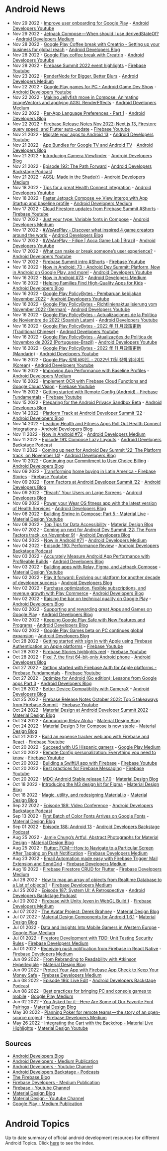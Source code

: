 # Android News

<!-- NEWS:START -->
- Nov 29 2022 - [Improve user onboarding for Google Play](https://www.youtube.com/watch?v=fK5OLEP0DdE) - [Android Developers Youtube](https://www.youtube.com/c/AndroidDevelopers)
- Nov 29 2022 - [Jetpack Compose — When should I use derivedStateOf?](https://medium.com/androiddevelopers/jetpack-compose-when-should-i-use-derivedstateof-63ce7954c11b?source=rss----95b274b437c2---4) - [Android Developers Medium](https://medium.com/androiddevelopers)
- Nov 28 2022 - [Google Play Coffee break with Creatrip - Setting up your business for global reach](http://android-developers.googleblog.com/2022/11/google-play-coffee-break-with-creatrip-setting-up-your-business-for-global-reach.html) - [Android Developers Blog](https://android-developers.googleblog.com/)
- Nov 28 2022 - [Google Play coffee break with Creatrip](https://www.youtube.com/watch?v=0j4eCGLlAj4) - [Android Developers Youtube](https://www.youtube.com/c/AndroidDevelopers)
- Nov 28 2022 - [Firebase Summit 2022 event highlights](https://www.youtube.com/watch?v=9GZaEzBwds0) - [Firebase Youtube](https://www.youtube.com/user/Firebase)
- Nov 23 2022 - [RenderNode for Bigger, Better Blurs](https://medium.com/androiddevelopers/rendernode-for-bigger-better-blurs-ced9f108c7e2?source=rss----95b274b437c2---4) - [Android Developers Medium](https://medium.com/androiddevelopers)
- Nov 22 2022 - [Google Play games for PC - Android Game Dev Show](https://www.youtube.com/watch?v=UIGpF36EnZQ) - [Android Developers Youtube](https://www.youtube.com/c/AndroidDevelopers)
- Nov 22 2022 - [Making Jellyfish move in Compose: Animating ImageVectors and applying AGSL RenderEffects](https://medium.com/androiddevelopers/making-jellyfish-move-in-compose-animating-imagevectors-and-applying-agsl-rendereffects-3666596a8888?source=rss----95b274b437c2---4) - [Android Developers Medium](https://medium.com/androiddevelopers)
- Nov 22 2022 - [Per-App Language Preferences - Part 1](http://android-developers.googleblog.com/2022/11/per-app-language-preferences-part-1.html) - [Android Developers Blog](https://android-developers.googleblog.com/)
- Nov 22 2022 - [Firebase Release Notes Nov 2022: Next.js 13, Firestore query speed, and Flutter auto-update](https://www.youtube.com/watch?v=J0soR73Jbio) - [Firebase Youtube](https://www.youtube.com/user/Firebase)
- Nov 21 2022 - [Migrate your apps to Android 13](https://www.youtube.com/watch?v=wBx3-ZObxY8) - [Android Developers Youtube](https://www.youtube.com/c/AndroidDevelopers)
- Nov 21 2022 - [App Bundles for Google TV and Android TV](http://android-developers.googleblog.com/2022/11/app-bundles-for-google-tv-and-android-tv.html) - [Android Developers Blog](https://android-developers.googleblog.com/)
- Nov 21 2022 - [Introducing Camera Viewfinder](http://android-developers.googleblog.com/2022/11/introducing-camera-viewfinder.html) - [Android Developers Blog](https://android-developers.googleblog.com/)
- Nov 21 2022 - [Episode 192: The Path Forward](http://adbackstage.libsyn.com/episode-192-the-path-forward) - [Android Developers Backstage Podcast](https://adbackstage.libsyn.com/)
- Nov 21 2022 - [AGSL: Made in the Shade(r)](https://medium.com/androiddevelopers/agsl-made-in-the-shade-r-7d06d14fe02a?source=rss----95b274b437c2---4) - [Android Developers Medium](https://medium.com/androiddevelopers)
- Nov 18 2022 - [Tips for a great Health Connect integration](https://www.youtube.com/watch?v=yGAlBTTX9R4) - [Android Developers Youtube](https://www.youtube.com/c/AndroidDevelopers)
- Nov 18 2022 - [Faster Jetpack Compose <-> View interop with App Startup and baseline profile](https://medium.com/androiddevelopers/faster-jetpack-compose-view-interop-with-app-startup-and-baseline-profile-8a615e061d14?source=rss----95b274b437c2---4) - [Android Developers Medium](https://medium.com/androiddevelopers)
- Nov 17 2022 - [Cloud Firestore updates from Firebase Summit #Shorts](https://www.youtube.com/watch?v=ffoa3AOYQGw) - [Firebase Youtube](https://www.youtube.com/user/Firebase)
- Nov 17 2022 - [Just your type: Variable fonts in Compose](https://medium.com/androiddevelopers/just-your-type-variable-fonts-in-compose-5bf63b357994?source=rss----95b274b437c2---4) - [Android Developers Medium](https://medium.com/androiddevelopers)
- Nov 17 2022 - [#WeArePlay - Discover what inspired 4 game creators around the world](http://android-developers.googleblog.com/2022/11/weareplay-discover-what-inspired-4-game-creators-around-the-world.html) - [Android Developers Blog](https://android-developers.googleblog.com/)
- Nov 17 2022 - [#WeArePlay - Filipe | Aoca Game Lab | Brazil](https://www.youtube.com/watch?v=jUU62x5Czcw) - [Android Developers Youtube](https://www.youtube.com/c/AndroidDevelopers)
- Nov 17 2022 - [What can make or break someone’s user experience?](https://www.youtube.com/watch?v=XFgRy3kNXsM) - [Android Developers Youtube](https://www.youtube.com/c/AndroidDevelopers)
- Nov 17 2022 - [Firebase Summit intro #Shorts](https://www.youtube.com/watch?v=W4cGf1ppnLM) - [Firebase Youtube](https://www.youtube.com/user/Firebase)
- Nov 16 2022 - [Now in Android: 73 - Android Dev Summit: Platform, Now in Android on Google Play, and more!](https://www.youtube.com/watch?v=kMmkG5MUREY) - [Android Developers Youtube](https://www.youtube.com/c/AndroidDevelopers)
- Nov 16 2022 - [Now in Android #73](https://medium.com/androiddevelopers/now-in-android-73-f0effa197dfb?source=rss----95b274b437c2---4) - [Android Developers Medium](https://medium.com/androiddevelopers)
- Nov 16 2022 - [Helping Families Find High-Quality Apps for Kids](http://android-developers.googleblog.com/2022/11/helping-kids-and-families-find-high-quality-apps-for-kids.html) - [Android Developers Blog](https://android-developers.googleblog.com/)
- Nov 16 2022 - [Google Play PolicyBytes - Pembaruan kebijakan November 2022](https://www.youtube.com/watch?v=MNLKuGj34Ho) - [Android Developers Youtube](https://www.youtube.com/c/AndroidDevelopers)
- Nov 16 2022 - [Google Play PolicyBytes - Richtlinienaktualisierung vom November 2022 (German)](https://www.youtube.com/watch?v=JeifFWvkBTQ) - [Android Developers Youtube](https://www.youtube.com/c/AndroidDevelopers)
- Nov 16 2022 - [Google Play PolicyBytes - Actualizaciones de la Política de Noviembre de 2022 (Spanish Latam)](https://www.youtube.com/watch?v=8rskzBTNpa8) - [Android Developers Youtube](https://www.youtube.com/c/AndroidDevelopers)
- Nov 16 2022 - [Google Play PolicyBytes - 2022 年 11 月政策更新 (Traditional Chinese)](https://www.youtube.com/watch?v=OFdS8yClrKQ) - [Android Developers Youtube](https://www.youtube.com/c/AndroidDevelopers)
- Nov 16 2022 - [Google Play PolicyBytes - Atualizações de Política de Novembro de 2022 (Portuguese-Brazil)](https://www.youtube.com/watch?v=SUtoGP0to9o) - [Android Developers Youtube](https://www.youtube.com/c/AndroidDevelopers)
- Nov 16 2022 - [Google Play PolicyBytes - 2022 年 11 月政策更新 (Mandarin)](https://www.youtube.com/watch?v=URgieyG6CZk) - [Android Developers Youtube](https://www.youtube.com/c/AndroidDevelopers)
- Nov 16 2022 - [Google Play 정책 바이트 - 2022년 11월 정책 업데이트 (Korean)](https://www.youtube.com/watch?v=rNPXPq5iLlc) - [Android Developers Youtube](https://www.youtube.com/c/AndroidDevelopers)
- Nov 16 2022 - [Improving App Performance with Baseline Profiles](https://medium.com/androiddevelopers/improving-app-performance-with-baseline-profiles-aefb909a6184?source=rss----95b274b437c2---4) - [Android Developers Medium](https://medium.com/androiddevelopers)
- Nov 16 2022 - [Implement OCR with Firebase Cloud Functions and Google Cloud Vision](https://www.youtube.com/watch?v=bTEU10c3gds) - [Firebase Youtube](https://www.youtube.com/user/Firebase)
- Nov 15 2022 - [Getting started with Remote Config (Android) - Firebase Fundamentals](https://www.youtube.com/watch?v=pcnnbjAAIkI) - [Firebase Youtube](https://www.youtube.com/user/Firebase)
- Nov 15 2022 - [Preparing for the Android Privacy Sandbox Beta](http://android-developers.googleblog.com/2022/11/preparing-for-android-privacy-sandbox-beta.html) - [Android Developers Blog](https://android-developers.googleblog.com/)
- Nov 14 2022 - [Platform Track at Android Developer Summit '22](http://android-developers.googleblog.com/2022/11/platform-track-at-android-developer-summit-22.html) - [Android Developers Blog](https://android-developers.googleblog.com/)
- Nov 14 2022 - [Leading Health and Fitness Apps Roll Out Health Connect Integrations](http://android-developers.googleblog.com/2022/11/leading-health-and-fitness-apps-roll-out-health-connect-integrations.html) - [Android Developers Blog](https://android-developers.googleblog.com/)
- Nov 11 2022 - [Now in Android #72](https://medium.com/androiddevelopers/now-in-android-72-1dba1cd404a?source=rss----95b274b437c2---4) - [Android Developers Medium](https://medium.com/androiddevelopers)
- Nov 11 2022 - [Episode 191: Compose Lazy Layouts](http://adbackstage.libsyn.com/episode-191-compose-lazy-layouts) - [Android Developers Backstage Podcast](https://adbackstage.libsyn.com/)
- Nov 11 2022 - [Coming up next for Android Dev Summit ‘22: The Platform track, on November 14!](http://android-developers.googleblog.com/2022/11/coming-up-next-for-android-dev-summit.html) - [Android Developers Blog](https://android-developers.googleblog.com/)
- Nov 10 2022 - [Continuing our Commitment to User Choice Billing](http://android-developers.googleblog.com/2022/11/continuing-our-commitment-to-user-choice-billing.html) - [Android Developers Blog](https://android-developers.googleblog.com/)
- Nov 09 2022 - [Transforming home buying in Latin America - Firebase Stories](https://www.youtube.com/watch?v=bwkEXBuoniw) - [Firebase Youtube](https://www.youtube.com/user/Firebase)
- Nov 09 2022 - [Form Factors at Android Developer Summit ‘22](http://android-developers.googleblog.com/2022/10/form-factors-at-ads-22.html) - [Android Developers Blog](https://android-developers.googleblog.com/)
- Nov 09 2022 - [“Reach” Your Users on Large Screens](http://android-developers.googleblog.com/2022/11/reach-your-users-on-large-screens.html) - [Android Developers Blog](https://android-developers.googleblog.com/)
- Nov 09 2022 - [Power your Wear OS fitness app with the latest version of Health Services](http://android-developers.googleblog.com/2022/11/power-your-wear-os-fitness-app-with-health-services-latest-version.html) - [Android Developers Blog](https://android-developers.googleblog.com/)
- Nov 08 2022 - [Building Shrine in Compose: Part 5 - Material Live](https://www.youtube.com/watch?v=zfCgp-r1J1s) - [Material Design Youtube](https://www.youtube.com/c/MaterialDesign)
- Nov 08 2022 - [Top Tips for Data Accessibility](https://material.io/blog/data-visualization-accessibility) - [Material Design Blog](https://material.io/blog)
- Nov 07 2022 - [Coming up next for Android Dev Summit ‘22: The Form Factors track, on November 9!](http://android-developers.googleblog.com/2022/11/android-dev-summit-22-the-form-factors-track-november-9.html) - [Android Developers Blog](https://android-developers.googleblog.com/)
- Nov 04 2022 - [Now in Android #71](https://medium.com/androiddevelopers/now-in-android-71-248cd926bf7c?source=rss----95b274b437c2---4) - [Android Developers Medium](https://medium.com/androiddevelopers)
- Nov 04 2022 - [Episode 190: Performance Review](http://adbackstage.libsyn.com/episode-190-performance-review) - [Android Developers Backstage Podcast](https://adbackstage.libsyn.com/)
- Nov 03 2022 - [Accurately Measure Android App Performance with Profileable Builds](http://android-developers.googleblog.com/2022/10/accurately-measure-android-app-performance-with-profileable-builds.html) - [Android Developers Blog](https://android-developers.googleblog.com/)
- Nov 03 2022 - [Building apps with Relay, Figma, and Jetpack Compose](https://www.youtube.com/watch?v=NOfW1-ijKe4) - [Material Design Youtube](https://www.youtube.com/c/MaterialDesign)
- Nov 02 2022 - [Play it forward: Evolving our platform for another decade of developer success](http://android-developers.googleblog.com/2022/11/play-it-forward.html) - [Android Developers Blog](https://android-developers.googleblog.com/)
- Nov 02 2022 - [Purchase optimization, flexible subscriptions, and revenue growth with Play Commerce](http://android-developers.googleblog.com/2022/11/optimization-flexibility-and-growth-with-play-commerce.html) - [Android Developers Blog](https://android-developers.googleblog.com/)
- Nov 02 2022 - [Raising the bar on technical quality on Google Play](http://android-developers.googleblog.com/2022/10/raising-bar-on-technical-quality-on-google-play.html) - [Android Developers Blog](https://android-developers.googleblog.com/)
- Nov 02 2022 - [Supporting and rewarding great Apps and Games on Google Play](http://android-developers.googleblog.com/2022/11/supporting-and-rewarding-great-apps-and-games-on-google-play.html) - [Android Developers Blog](https://android-developers.googleblog.com/)
- Nov 02 2022 - [Keeping Google Play Safe with New Features and Programs](http://android-developers.googleblog.com/2022/11/keeping-google-play-safe.html) - [Android Developers Blog](https://android-developers.googleblog.com/)
- Nov 02 2022 - [Google Play Games beta on PC continues global expansion](http://android-developers.googleblog.com/2022/10/google-play-games-beta-on-pc-continues-global-expansion.html) - [Android Developers Blog](https://android-developers.googleblog.com/)
- Oct 28 2022 - [Getting started with sign in with Apple using Firebase Authentication on Apple platforms](https://www.youtube.com/watch?v=HyiNbqLOCQ8) - [Firebase Youtube](https://www.youtube.com/user/Firebase)
- Oct 28 2022 - [Firebase Stories highlights reel](https://www.youtube.com/watch?v=ViKHm2OXpGA) - [Firebase Youtube](https://www.youtube.com/user/Firebase)
- Oct 28 2022 - [Pixel 7, the first 64-bit-only Android phone](http://android-developers.googleblog.com/2022/10/64-bit-only-devices.html) - [Android Developers Blog](https://android-developers.googleblog.com/)
- Oct 27 2022 - [Getting started with Firebase Auth for Apple platforms - Firebase Fundamentals](https://www.youtube.com/watch?v=q-9lx7aSWcc) - [Firebase Youtube](https://www.youtube.com/user/Firebase)
- Oct 27 2022 - [Optimize for Android (Go edition): Lessons from Google apps Part 3](http://android-developers.googleblog.com/2022/10/optimize-for-android-go-edition-lessons.html) - [Android Developers Blog](https://android-developers.googleblog.com/)
- Oct 26 2022 - [Better Device Compatibility with CameraX](http://android-developers.googleblog.com/2022/10/better-device-compatibility-with-camerax.html) - [Android Developers Blog](https://android-developers.googleblog.com/)
- Oct 25 2022 - [Firebase Release Notes October 2022: Top 5 takeaways from Firebase Summit](https://www.youtube.com/watch?v=ss9S3M_emWY) - [Firebase Youtube](https://www.youtube.com/user/Firebase)
- Oct 24 2022 - [Material Design at Android Developer Summit 2022](https://material.io/blog/material-ads-2022) - [Material Design Blog](https://material.io/blog)
- Oct 24 2022 - [Announcing Relay Alpha](https://material.io/blog/relay-in-alpha) - [Material Design Blog](https://material.io/blog)
- Oct 24 2022 - [Material Design 3 for Compose is now stable](https://material.io/blog/material-3-compose-stable) - [Material Design Blog](https://material.io/blog)
- Oct 21 2022 - [Build an expense tracker web app with Firebase and React](https://www.youtube.com/watch?v=q2RZOiUD5E0) - [Firebase Youtube](https://www.youtube.com/user/Firebase)
- Oct 20 2022 - [Succeed with US Hispanic gamers](https://medium.com/googleplaydev/succeed-with-us-hispanic-gamers-e2a970524967?source=rss----1f8baa23933d---4) - [Google Play Medium](https://medium.com/googleplaydev)
- Oct 20 2022 - [Remote Config personalization: Everything you need to know](https://www.youtube.com/watch?v=MJlQurMiLN0) - [Firebase Youtube](https://www.youtube.com/user/Firebase)
- Oct 20 2022 - [Building a SwiftUI app with Firebase](https://www.youtube.com/watch?v=iNtBFip1LD8) - [Firebase Youtube](https://www.youtube.com/user/Firebase)
- Oct 20 2022 - [Best practices for Firebase Messaging](https://www.youtube.com/watch?v=pP044hR6zNQ) - [Firebase Youtube](https://www.youtube.com/user/Firebase)
- Oct 20 2022 - [MDC-Android Stable release 1.7.0](https://material.io/blog/android-stable-release-1-7-0) - [Material Design Blog](https://material.io/blog)
- Oct 18 2022 - [Introducing the M3 design kit for Figma](https://material.io/blog/material-3-figma-design-kit) - [Material Design Blog](https://material.io/blog)
- Oct 18 2022 - [Magic, utility, and redesigning Material.io](https://material.io/blog/material-io-redesign) - [Material Design Blog](https://material.io/blog)
- Sep 22 2022 - [Episode 189: Video Conference](http://adbackstage.libsyn.com/episode-189-video-conference) - [Android Developers Backstage Podcast](https://adbackstage.libsyn.com/)
- Sep 13 2022 - [First Batch of Color Fonts Arrives on Google Fonts](https://material.io/blog/color-fonts-are-here) - [Material Design Blog](https://material.io/blog)
- Sep 01 2022 - [Episode 188: Android 13](http://adbackstage.libsyn.com/episode-188-android-13) - [Android Developers Backstage Podcast](https://adbackstage.libsyn.com/)
- Aug 25 2022 - [Jamie Chung’s Artful, Abstract Photographs for Material Design](https://material.io/blog/jamie-chung-photography-interview) - [Material Design Blog](https://material.io/blog)
- Aug 25 2022 - [Flutter: FCM — How to Navigate to a Particular Screen After Tapping on Push Notification](https://medium.com/firebase-developers/flutter-fcm-how-to-navigate-to-a-particular-screen-after-tapping-on-push-notification-8cb5d5111ee6?source=rss----8e8b7dc6774d---4) - [Firebase Developers Medium](https://medium.com/firebase-developers)
- Aug 23 2022 - [Email Automation made easy with Firebase Trigger Mail Extension and SendGrid](https://medium.com/firebase-developers/email-automation-made-easy-with-firebase-trigger-mail-extension-and-sendgrid-d91288b3c19d?source=rss----8e8b7dc6774d---4) - [Firebase Developers Medium](https://medium.com/firebase-developers)
- Aug 19 2022 - [Firebase Firestore CRUD for Flutter](https://medium.com/firebase-developers/firebase-firestore-crud-realtime-database-b476ca5f857c?source=rss----8e8b7dc6774d---4) - [Firebase Developers Medium](https://medium.com/firebase-developers)
- Jul 28 2022 - [How to map an array of objects from Realtime Database to a List of objects?](https://medium.com/firebase-developers/how-to-map-an-array-of-objects-from-realtime-database-to-a-list-of-objects-53f27b33c8f3?source=rss----8e8b7dc6774d---4) - [Firebase Developers Medium](https://medium.com/firebase-developers)
- Jul 25 2022 - [Episode 187: System UI: A Retrospective](http://adbackstage.libsyn.com/episode-187-system-ui-a-retrospective) - [Android Developers Backstage Podcast](https://adbackstage.libsyn.com/)
- Jul 20 2022 - [Firebase with Unity (even in WebGL Build!)](https://medium.com/firebase-developers/firebase-with-unity-even-in-webgl-build-8891e6f9b33c?source=rss----8e8b7dc6774d---4) - [Firebase Developers Medium](https://medium.com/firebase-developers)
- Jul 07 2022 - [The Avatar Project: Derek Brahney](https://material.io/blog/derek-brahney-interview) - [Material Design Blog](https://material.io/blog)
- Jul 07 2022 - [Material Design Components for Android 1.6.1](https://material.io/blog/android-stable-release-1-6-1) - [Material Design Blog](https://material.io/blog)
- Jul 01 2022 - [Data and Insights Into Mobile Gamers in Western Europe](https://medium.com/googleplaydev/data-and-insights-into-mobile-gamers-in-western-europe-e9e7099dc8b6?source=rss----1f8baa23933d---4) - [Google Play Medium](https://medium.com/googleplaydev)
- Jul 01 2022 - [Firestore Development with TDD: Unit Testing Security Rules](https://medium.com/firebase-developers/develop-your-firestore-with-tdd-unit-testing-security-rules-afefb0d772c4?source=rss----8e8b7dc6774d---4) - [Firebase Developers Medium](https://medium.com/firebase-developers)
- Jul 01 2022 - [Receiving push notification from Firebase in React Native](https://medium.com/firebase-developers/receiving-push-notification-from-firebase-in-react-native-b774681d700d?source=rss----8e8b7dc6774d---4) - [Firebase Developers Medium](https://medium.com/firebase-developers)
- Jun 09 2022 - [From Rebranding to Readability with Atkinson Hyperlegible](https://material.io/blog/atkinson-hyperlegible-design) - [Material Design Blog](https://material.io/blog)
- Jun 09 2022 - [Protect Your App with Firebase App Check to Keep Your Money Safe](https://medium.com/firebase-developers/protect-your-app-with-firebase-app-check-to-keep-your-money-safe-dc0a615b4b3e?source=rss----8e8b7dc6774d---4) - [Firebase Developers Medium](https://medium.com/firebase-developers)
- Jun 08 2022 - [Episode 186: Live Edit](http://adbackstage.libsyn.com/episode-186-live-edit) - [Android Developers Backstage Podcast](https://adbackstage.libsyn.com/)
- Jun 08 2022 - [Best practices for bringing PC and console games to mobile](https://medium.com/googleplaydev/best-practices-for-bringing-pc-and-console-games-to-mobile-863cedb9fbc6?source=rss----1f8baa23933d---4) - [Google Play Medium](https://medium.com/googleplaydev)
- Jun 02 2022 - [You Asked for it—Here Are Some of Our Favorite Font Pairings](https://material.io/blog/google-fonts-pairing-figma) - [Material Design Blog](https://material.io/blog)
- May 30 2022 - [Planning Poker for remote teams — the story of an open-source project](https://medium.com/firebase-developers/planning-poker-for-remote-teams-the-story-of-an-open-source-project-3ffd3e6e81a5?source=rss----8e8b7dc6774d---4) - [Firebase Developers Medium](https://medium.com/firebase-developers)
- May 26 2022 - [Integrating the Cart with the Backdrop - Material Live Highlights](https://www.youtube.com/watch?v=s3hk_bjsNVE) - [Material Design Youtube](https://www.youtube.com/c/MaterialDesign)<!-- NEWS:END -->

## Sources

* [Android Developers Blog](https://android-developers.googleblog.com/)
* [Android Developers - Medium Publication](https://medium.com/androiddevelopers)
* [Android Developers - Youtube Channel](https://www.youtube.com/c/AndroidDevelopers)
* [Android Developers Backstage - Podcasts](https://adbackstage.libsyn.com/)
* [The Firebase Blog](https://firebase.googleblog.com/)
* [Firebase Developers - Medium Publication](https://medium.com/firebase-developers)
* [Firebase - Youtube Channel](https://www.youtube.com/user/Firebase)
* [Material Design Blog](https://material.io/blog)
* [Material Design - Youtube Channel](https://www.youtube.com/c/MaterialDesign)
* [Google Play - Medium Publication](https://medium.com/googleplaydev)

# Android Topics
Up to date summary of official android development resources for different Android Topics. Click [here](https://androidtopicsindex.dipien.com/) to see the index.

